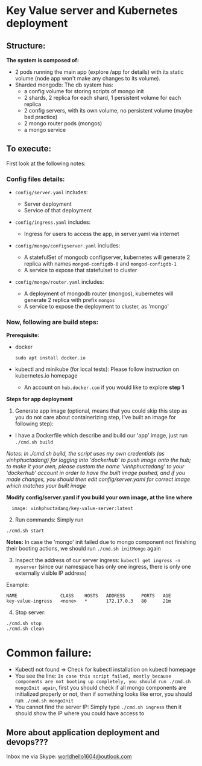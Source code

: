# Key Value server and Kubernetes deployment

## Structure:

**The system is composed of:**
- 2 pods running the main app (explore /app for details) with its static volume (node app won't make any changes to its volume).
- Sharded mongodb:
  The db system has:
  - a config volume for storing scripts of mongo init
  - 2 shards, 2 replica for each shard, 1 persistent volume for each replica
  - 2 config servers, with its own volume, no persistent volume (maybe bad practice)
  - 2 mongo router pods (mongos)
  - a mongo service

## To execute:
First look at the following notes:
### Config files details:

- ``config/server.yaml`` includes:
  - Server deployment
  - Service of that deployment

- ``config/ingress.yaml`` includes:
  - Ingress for users to access the app, in server.yaml via internet

- ``config/mongo/configserver.yaml`` includes:
  - A statefulSet of mongodb configserver, kubernetes will generate 2 replica with names ``mongod-configdb-0`` and ``mongod-configdb-1``
  - A service to expose that statefulset to cluster
- ``config/mongo/router.yaml`` includes:
  - A deployment of mongodb router (mongos), kubernetes will generate 2 replica with prefix ``mongos``
  - A service to expose the deployment to cluster, as 'mongo'
### Now, following are build steps:
**Prerequisite:**
- docker

  ``sudo apt install docker.io``

- kubectl and minikube (for local tests):
  Please follow instruction on kubernetes.io homepage

  - An account on ``hub.docker.com`` if you would like to explore **step 1**

**Steps for app deployment**
1. Generate app image (optional, means that you could skip this step as you do not care about containerizing step, I've built an image for following step):
  - I have a Dockerfile which describe and build our 'app' image, just run ``./cmd.sh build``

  *Notes: In ./cmd.sh build, the script uses my own credentials (as vinhphuctadang) for logging into 'dockerhub' to push image onto the hub; to make it your own, please custom the name 'vinhphuctadang' to your 'dockerhub' account in order to have the built image pushed, and if you made changes, you should then edit config/server.yaml for correct image which matches your built image*


  **Modify config/server.yaml if you build your own image, at the line where**
```
  image: vinhphuctadang/key-value-server:latest
```
2. Run commands:
Simply run
```
./cmd.sh start
```

**Notes:** In case the 'mongo' init failed due to mongo component not finishing their booting actions, we should run ``./cmd.sh initMongo`` again

3. Inspect the address of our server ingress:
  ``kubectl get ingress -n myserver`` (since our namespace has only one ingress, there is only one externally visible IP address)

Example:
```
NAME                CLASS    HOSTS   ADDRESS      PORTS   AGE
key-value-ingress   <none>   *       172.17.0.3   80      21m
```
4. Stop server:
```
./cmd.sh stop
./cmd.sh clean
```
# Common failure:
- Kubectl not found => Check for kubectl installation on kubectl homepage
- You see the line:
``In case this script failed, mostly because components are not booting up completely, you should run ./cmd.sh mongoInit again``, first you should check if all mongo components are initialized properly or not, then if something looks like error, you should run ``./cmd.sh mongoInit``
- You cannot find the server IP:
Simply type ``./cmd.sh ingress`` then it should show the IP where you could have access to

## More about application deployment and devops???
Inbox me via Skype: worldhello1604@outlook.com
